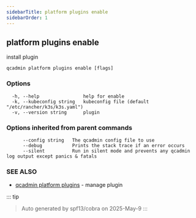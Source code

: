 ```yaml
---
sidebarTitle: platform plugins enable
sidebarOrder: 1
---
```


## platform plugins enable

install plugin

```
qcadmin platform plugins enable [flags]
```

### Options

```
  -h, --help                help for enable
  -k, --kubeconfig string   kubeconfig file (default "/etc/rancher/k3s/k3s.yaml")
  -v, --version string      plugin
```

### Options inherited from parent commands

```
      --config string   The qcadmin config file to use
      --debug           Prints the stack trace if an error occurs
      --silent          Run in silent mode and prevents any qcadmin log output except panics & fatals
```

### SEE ALSO

* [qcadmin platform plugins](platform_plugins.md)	 - manage plugin

::: tip
>Auto generated by spf13/cobra on 2025-May-9
:::